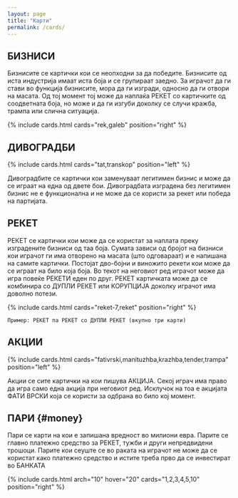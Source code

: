 ```yaml
---
layout: page
title: "Карти"
permalink: /cards/
---
```


## БИЗНИСИ

<div class="flex-section">
	<p>
		Бизнисите се картички кои се неопходни за да победите. Бизнисите од иста индустрија имаат иста боја и се
		групираат заедно. За играчот да ги стави во функција бизнисите, мора да ги изгради, односно да ги отвори на
		масата. Од тој момент тој може да наплаќа РЕКЕТ со картичките од соодветната боја, но може и да ги изгуби
		доколку се случи кражба, трампа или слична ситуација.
	</p>
	{% include cards.html cards="rek,galeb" position="right" %}
</div>

## ДИВОГРАДБИ

<div class="flex-section">
	{% include cards.html cards="tat,transkop" position="left" %}
	<p>
		Дивоградбите се картички кои заменуваат легитимен бизнис и може да се играат на една од двете бои. Дивоградбата
		изградена без легитимен бизнис не е функционална и не може да се користи за рекет или победа на партијата.
	</p>
</div>

## РЕКЕТ

<div class="flex-section">
	<p>
		РЕКЕТ се картички кои може да се користат за наплата преку изградените бизниси од таа боја. Сумата зависи од
		бројот на бизниси кои играчот ги има отворено на масата (што одговараат) и е напишана на самите картички.
		Постојат дво-бојни и виножито рекети кои може да се играат на било која боја. Во текот на неговиот ред играчот
		може да игра повеќе РЕКЕТИ еден по друг. РЕКЕТ картичката може да се комбинира со ДУПЛИ РЕКЕТ или КОРУПЦИЈА
		доколку играчот има доволно потези.
	</p>
	{% include cards.html cards="reket-7,reket" position="right" %}
</div>

`Пример: РЕКЕТ па РЕКЕТ со ДУПЛИ РЕКЕТ (вкупно три карти)`

## АКЦИИ

<div class="flex-section">
	{% include cards.html cards="fativrski,manituzhba,krazhba,tender,trampa" position="left" %}
	<p>
		Акции се сите картички на кои пишува АКЦИЈА. Секој играч има право да игра само една акција при неговиот ред.
		Исклучок на тоа е акцијата ФАТИ ВРСКИ која се користи за одбрана во било кој момент.
	</p>
</div>

## ПАРИ {#money}

<div class="flex-section">
	<p>
		Пари се карти на кои е запишана вредност во милиони евра. Парите се главно платежно средство за РЕКЕТ, тужби и други
		непредвидени трошоци. Парите кои сеуште се во раката на играчот не може да се користат како платежно средство и
		истите треба прво да се инвестират во БАНКАТА
	</p>
	{% include cards.html arch="10" hover="20" cards="1,2,3,4,5,10" position="right" %}
</div>